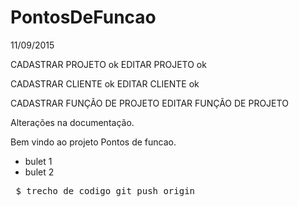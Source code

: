 # PontosDeFuncao


11/09/2015

CADASTRAR PROJETO ok
EDITAR PROJETO ok

CADASTRAR CLIENTE ok
EDITAR CLIENTE ok

CADASTRAR FUNÇÃO DE PROJETO
EDITAR FUNÇÃO DE PROJETO

Alterações na documentação.

Bem vindo ao projeto Pontos de funcao.

* bulet 1
* bulet 2

<pre> $ trecho de codigo git push origin</pre>
